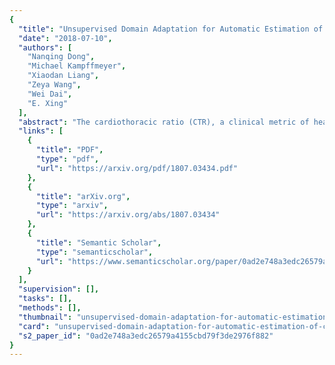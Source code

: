 ```yaml
---
{
  "title": "Unsupervised Domain Adaptation for Automatic Estimation of Cardiothoracic Ratio",
  "date": "2018-07-10",
  "authors": [
    "Nanqing Dong",
    "Michael Kampffmeyer",
    "Xiaodan Liang",
    "Zeya Wang",
    "Wei Dai",
    "E. Xing"
  ],
  "abstract": "The cardiothoracic ratio (CTR), a clinical metric of heart size in chest X-rays (CXRs), is a key indicator of cardiomegaly. Manual measurement of CTR is time-consuming and can be affected by human subjectivity, making it desirable to design computer-aided systems that assist clinicians in the diagnosis process. Automatic CTR estimation through chest organ segmentation, however, requires large amounts of pixel-level annotated data, which is often unavailable. To alleviate this problem, we propose an unsupervised domain adaptation framework based on adversarial networks. The framework learns domain invariant feature representations from openly available data sources to produce accurate chest organ segmentation for unlabeled datasets. Specifically, we propose a model that enforces our intuition that prediction masks should be domain independent. Hence, we introduce a discriminator that distinguishes segmentation predictions from ground truth masks. We evaluate our system’s prediction based on the assessment of radiologists and demonstrate the clinical practicability for the diagnosis of cardiomegaly. We finally illustrate on the JSRT dataset that the semi-supervised performance of our model is also very promising.",
  "links": [
    {
      "title": "PDF",
      "type": "pdf",
      "url": "https://arxiv.org/pdf/1807.03434.pdf"
    },
    {
      "title": "arXiv.org",
      "type": "arxiv",
      "url": "https://arxiv.org/abs/1807.03434"
    },
    {
      "title": "Semantic Scholar",
      "type": "semanticscholar",
      "url": "https://www.semanticscholar.org/paper/0ad2e748a3edc26579a4155cbd79f3de2976f882"
    }
  ],
  "supervision": [],
  "tasks": [],
  "methods": [],
  "thumbnail": "unsupervised-domain-adaptation-for-automatic-estimation-of-cardiothoracic-ratio-thumb.jpg",
  "card": "unsupervised-domain-adaptation-for-automatic-estimation-of-cardiothoracic-ratio-card.jpg",
  "s2_paper_id": "0ad2e748a3edc26579a4155cbd79f3de2976f882"
}
---
```


